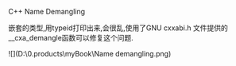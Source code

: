 C++ Name Demangling



嵌套的类型,用typeid打印出来,会很乱,使用了GNU cxxabi.h 文件提供的__cxa_demangle函数可以修复这个问题.

![](D:\0.products\myBook\Name demangling.png)